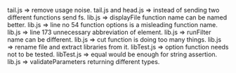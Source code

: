 tail.js => remove usage noise.
tail.js and head.js => instead of sending two different functions send fs.
lib.js => displayFile function name can be named better.
lib.js => line no 54 function options is a misleading function name.
lib.js => line 173 unnecessary abbreviation of element.
lib.js => runFilter name can be different.
lib.js => cut function is doing too many things.
lib.js => rename file and  extract libraries from it.
libTest.js => option function needs not to be tested.
libTest.js => equal would be enough for string assertion.
lib.js => validateParameters returning different types.